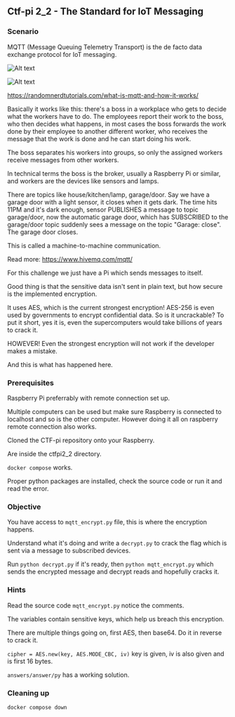 ## Ctf-pi 2_2 - The Standard for IoT Messaging

### Scenario

MQTT (Message Queuing Telemetry Transport) is the de facto data exchange protocol for IoT messaging.

![Alt text](https://i0.wp.com/randomnerdtutorials.com/wp-content/uploads/2017/01/mqtt_broker.png?resize=750%2C303&quality=100&strip=all&ssl=1 "MQTT")

![Alt text](https://i0.wp.com/randomnerdtutorials.com/wp-content/uploads/2018/09/MQTT-Publish-Subscribe-Example.png?w=732&quality=100&strip=all&ssl=1 "MQTT")

https://randomnerdtutorials.com/what-is-mqtt-and-how-it-works/

Basically it works like this: there's a boss in a workplace who gets to decide what the workers have to do. The employees report their work to the boss, who then decides what happens, in most cases the boss forwards the work done by their employee to another different worker, who receives the message that the work is done and he can start doing his work.

The boss separates his workers into groups, so only the assigned workers receive messages from other workers.

In technical terms the boss is the broker, usually a Raspberry Pi or similar, and workers are the devices like sensors and lamps.

There are topics like house/kitchen/lamp, garage/door. Say we have a garage door with a light sensor, it closes when it gets dark. The time hits 11PM and it's dark enough, sensor PUBLISHES a message to topic garage/door, now the automatic garage door, which has SUBSCRIBED to the garage/door topic suddenly sees a message on the topic "Garage: close". The garage door closes.

This is called a machine-to-machine communication.

Read more: https://www.hivemq.com/mqtt/


For this challenge we just have a Pi which sends messages to itself.

Good thing is that the sensitive data isn't sent in plain text, but how secure is the implemented encryption.

It uses AES, which is the current strongest encryption! AES-256 is even used by governments to encrypt confidential data. So is it uncrackable? To put it short, yes it is, even the supercomputers would take billions of years to crack it.

HOWEVER! Even the strongest encryption will not work if the developer makes a mistake.

And this is what has happened here.


### Prerequisites

Raspberry Pi preferrably with remote connection set up.

Multiple computers can be used but make sure Raspberry is connected to localhost and so is the other computer. However doing it all on raspberry remote connection also works.

Cloned the CTF-pi repository onto your Raspberry.

Are inside the ctfpi2_2 directory.

`docker compose` works. 

Proper python packages are installed, check the source code or run it and read the error.

### Objective

You have access to `mqtt_encrypt.py` file, this is where the encryption happens.

Understand what it's doing and write a `decrypt.py` to crack the flag which is sent via a message to subscribed devices.

Run `python decrypt.py` if it's ready, then `python mqtt_encrypt.py` which sends the encrypted message and decrypt reads and hopefully cracks it.


### **Hints**

Read the source code `mqtt_encrypt.py` notice the comments.

The variables contain sensitive keys, which help us breach this encryption.

There are multiple things going on, first AES, then base64. Do it in reverse to crack it.

`cipher = AES.new(key, AES.MODE_CBC, iv)` key is given, iv is also given and is first 16 bytes.


`answers/answer/py` has a working solution.

### Cleaning up

```
docker compose down
```